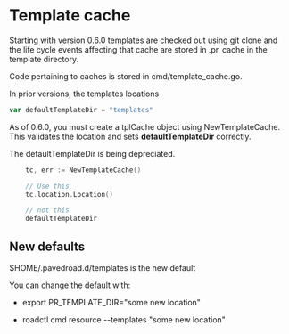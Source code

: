 # Template cache

Starting with version 0.6.0 templates are checked out using
git clone and the life cycle events affecting that cache
are stored in .pr_cache in the template directory.

Code pertaining to caches is stored in cmd/template_cache.go.

In prior versions, the templates locations

```Go
var defaultTemplateDir = "templates"
```

As of 0.6.0, you must create a tplCache object using NewTemplateCache.
This validates the location and sets **defaultTemplateDir** correctly.

The defaultTemplateDir is being depreciated.

```go
	tc, err := NewTemplateCache()

	// Use this
	tc.location.Location()

	// not this
	defaultTemplateDir
```

## New defaults

$HOME/.pavedroad.d/templates is the new default

You can change the default with:

- export PR_TEMPLATE_DIR="some new location"

- roadctl cmd resource --templates "some new location"
